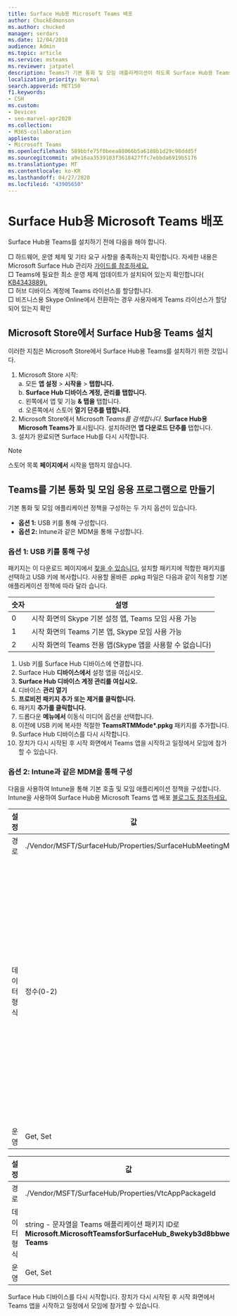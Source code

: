 ```yaml
---
title: Surface Hub용 Microsoft Teams 배포
author: ChuckEdmonson
ms.author: chucked
manager: serdars
ms.date: 12/04/2018
audience: Admin
ms.topic: article
ms.service: msteams
ms.reviewer: jatpatel
description: Teams가 기본 통화 및 모임 애플리케이션이 하도록 Surface Hub용 Teams 앱을 설치하고 구성하는 방법을 배워야 합니다.
localization_priority: Normal
search.appverid: MET150
f1.keywords:
- CSH
ms.custom:
- Devices
- seo-marvel-apr2020
ms.collection:
- M365-collaboration
appliesto:
- Microsoft Teams
ms.openlocfilehash: 589bbfe75f0beea88066b5a6188b1d29c98ddd5f
ms.sourcegitcommit: a9e16aa3539103f3618427ffc7ebbda6919b5176
ms.translationtype: MT
ms.contentlocale: ko-KR
ms.lasthandoff: 04/27/2020
ms.locfileid: "43905650"
---
```

<a name="deploy-microsoft-teams-for-surface-hub"></a>Surface Hub용 Microsoft Teams 배포
======================================

Surface Hub용 Teams를 설치하기 전에 다음을 해야 합니다.

 □ 하드웨어, 운영 체제 및 기타 요구 사항을 충족하는지 확인합니다. 자세한 내용은 Microsoft Surface Hub 관리자 [가이드를 참조하세요.](https://docs.microsoft.com/surface-hub/)<br>
 □ Teams에 필요한 최소 운영 체제 업데이트가 설치되어 있는지 확인합니다( [KB4343889).](https://support.microsoft.com/help/4343889)<br>
 □ 허브 디바이스 계정에 Teams 라이선스를 할당합니다.<br>
 □ 비즈니스용 Skype Online에서 전환하는 경우 사용자에게 Teams 라이선스가 할당되어 있는지 확인

## <a name="install-teams-for-surface-hub-from-the-microsoft-store"></a>Microsoft Store에서 Surface Hub용 Teams 설치 

이러한 지침은 Microsoft Store에서 Surface Hub용 Teams를 설치하기 위한 것입니다. 
 
1. Microsoft Store 시작:<br>
   a. 모든 **앱 설정**  >  **시작을**  >  **탭합니다.**<br> b. **Surface Hub 디바이스 계정, 관리를 탭합니다.**<br>
   c. 왼쪽에서 앱 및 기능 **& 탭을** 탭합니다.<br> d. 오른쪽에서 스토어 **열기 단추를 탭합니다.** 
2. Microsoft Store에서 Microsoft *Teams를 검색합니다.* **Surface Hub용 Microsoft Teams가** 표시됩니다. 설치하려면 **앱 다운로드 단추를** 탭합니다.  
3. 설치가 완료되면 Surface Hub를 다시 시작합니다. 

> [!NOTE]
> 스토어 목록 **페이지에서** 시작을 탭하지 않습니다.

## <a name="make-teams-the-default-calling-and-meetings-application"></a>Teams를 기본 통화 및 모임 응용 프로그램으로 만들기
 
기본 통화 및 모임 애플리케이션 정책을 구성하는 두 가지 옵션이 있습니다. 

- **옵션 1:** USB 키를 통해 구성합니다. 
- **옵션 2:** Intune과 같은 MDM을 통해 구성합니다.
 
### <a name="option-1-configure-via-usb-key"></a>옵션 1: USB 키를 통해 구성 
 
패키지는 이 다운로드 페이지에서 [찾을 수 있습니다.](https://1drv.ms/f/s!ArcnbnREun0Vnp9Wps9MlWB-UJZw3g) 설치할 패키지에 적합한 패키지를 선택하고 USB 키에 복사합니다. 사용할 올바른 .ppkg 파일은 다음과 같이 적용할 기본 애플리케이션 정책에 따라 달라 습니다. 

|숫자  |설명  |
|---------|---------|
|0     | 시작 화면의 Skype 기본 설정 앱, Teams 모임 사용 가능        |
|1     | 시작 화면의 Teams 기본 앱, Skype 모임 사용 가능        |
|2     | 시작 화면의 Teams 전용 앱(Skype 앱을 사용할 수 없습니다)        |
 
1. Usb 키를 Surface Hub 디바이스에 연결합니다. 
2. Surface Hub **디바이스에서** 설정 앱을 여십시오. 
3. **Surface Hub 디바이스 계정 관리를 여십시오.**
4. 디바이스 **관리 열기** 
5. **프로비전 패키지 추가 또는 제거를 클릭합니다.** 
6. 패키지 **추가를 클릭합니다.**
7. 드롭다운 **메뉴에서** 이동식 미디어 옵션을 선택합니다. 
8. 이전에 USB 키에 복사한 적절한 <strong>TeamsRTMMode*.ppkg</strong> 패키지를 추가합니다. 
9. Surface Hub 디바이스를 다시 시작합니다. 
10. 장치가 다시 시작된 후 시작 화면에서 Teams 앱을 시작하고 일정에서 모임에 참가할 수 있습니다. 

### <a name="option-2-configure-via-mdm-such-as-intune"></a>옵션 2: Intune과 같은 MDM을 통해 구성 

다음을 사용하여 Intune을 통해 기본 호출 및 모임 애플리케이션 정책을 구성합니다. Intune을 사용하여 Surface Hub용 Microsoft Teams 앱 배포 [블로그도 참조하세요.](https://y0av.me/2018/07/16/deploy-the-microsoft-teams-for-surface-hub-app-using-intune/)

|설정   |값    |설명    |
|----------|---------|---------|
|경로      | ./Vendor/MSFT/SurfaceHub/Properties/SurfaceHubMeetingMode        |
|데이터 형식 | 정수(0-2)   |0 - 시작 화면의 Skype 기본 앱, Teams 모임 사용 가능<br>1 - 시작 화면의 Teams 기본 앱, Skype 모임 사용 가능<br>2 - 시작 화면의 Teams 전용 앱(Skype 앱을 사용할 수 없습니다) |
|운영| Get, Set        |

|설정   |값    |
|----------|---------|
|경로      | ./Vendor/MSFT/SurfaceHub/Properties/VtcAppPackageId        |
|데이터 형식 | string - 문자열을 Teams 애플리케이션 패키지 ID로 **Microsoft.MicrosoftTeamsforSurfaceHub_8wekyb3d8bbwe! Teams** |
|운영| Get, Set        |

Surface Hub 디바이스를 다시 시작합니다. 장치가 다시 시작된 후 시작 화면에서 Teams 앱을 시작하고 일정에서 모임에 참가할 수 있습니다.

